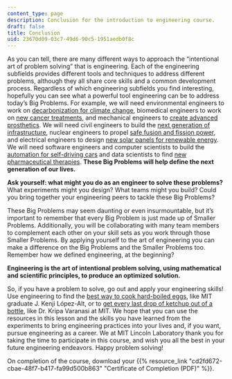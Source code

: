 ```yaml
---
content_type: page
description: Conclusion for the introduction to engineering course.
draft: false
title: Conclusion
uid: 23670d09-03c7-49d6-90c5-1951aedb0f8c
---
```

As you can tell, there are many different ways to approach the “intentional art of problem solving” that is engineering. Each of the engineering subfields provides different tools and techniques to address different problems, although they all share core skills and a common development process. Regardless of which engineering subfields you find interesting, hopefully you can see what a powerful tool engineering can be to address today’s Big Problems. For example, we will need environmental engineers to work on [decarbonization for climate change](https://www.axios.com/no-carbon-power-system-needs-a-mix-of-technologies-9833e706-314c-40e1-b6fe-25837575d823.html), biomedical engineers to work on [new cancer treatments](https://news.mit.edu/2021/new-cancer-treatment-may-reawaken-immune-system-1019), and mechanical engineers to [create advanced prosthetics](https://news.mit.edu/2018/surgical-technique-improves-sensation-control-prosthetic-limb-0530). We will need civil engineers to build the [next generation of infrastructure](https://news.mit.edu/2021/making-roadway-spending-more-sustainable-0928), nuclear engineers to propel [safe fusion and fission power](https://news.mit.edu/2021/MIT-CFS-major-advance-toward-fusion-energy-0908), and electrical engineers to design [new solar panels for renewable energy](https://news.mit.edu/2020/swift-solar-startup-mit-roots-develops-lightweight-solar-panels-0615). We will need software engineers and computer scientists to build the [automation for self-driving cars](https://news.mit.edu/2021/heng-yang-self-driving-cars-0916) and data scientists to find [new pharmaceutical therapies](https://mitsloan.mit.edu/ideas-made-to-matter/bringing-big-data-to-drug-discovery). **These Big Problems will help define the next generation of our lives.**  

**Ask yourself: what might you do as an engineer to solve these problems?** What experiments might you design? What teams might you build? Could you bring together your engineering peers to tackle these Big Problems? 

These Big Problems may seem daunting or even insurmountable, but it’s important to remember that every Big Problem is just made up of Smaller Problems. Additionally, you will be collaborating with many team members to complement each other on your skill sets as you work through those Smaller Problems. By applying yourself to the art of engineering you can make a difference on the Big Problems and the Smaller Problems too. Remember how we defined engineering, at the beginning? 

**Engineering is the art of intentional problem solving, using mathematical and scientific principles, to produce an optimized solution.** 

So, if you have a problem to solve, go out and apply your engineering skills! Use engineering to find the [best way to cook hard-boiled eggs](https://www.seriouseats.com/the-secrets-to-peeling-hard-boiled-eggs), like MIT graduate J. Kenji López-Alt, or to [get every last drop of ketchup out of a bottle](https://www.bbc.com/news/science-environment-39030055), like Dr. Kripa Varanasi at MIT. We hope that you can use the resources in this lesson and the skills you have learned from the experiments to bring engineering practices into your lives and, if you want, pursue engineering as a career. We at MIT Lincoln Laboratory thank you for taking the time to participate in this course, and wish you all the best in your future engineering endeavors. Happy problem solving!

On completion of the course, download your {{% resource_link "cd2fd672-cbae-48f7-b417-fa99d500b863" "Certificate of Completion (PDF)" %}}.